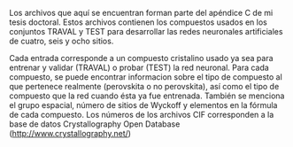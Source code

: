 Los archivos que aquí se encuentran forman parte del apéndice C de mi tesis doctoral. Estos archivos contienen los compuestos usados en los conjuntos TRAVAL y TEST para desarrollar las redes neuronales artificiales de cuatro, seis y ocho sitios.

Cada entrada corresponde a un compuesto cristalino usado ya sea para entrenar y validar (TRAVAL) o probar (TEST) la red neuronal. Para cada compuesto, se puede encontrar informacion sobre el tipo de compuesto al que pertenece realmente (perovskita o no perovskita), así como el tipo de compuesto que la red cuando ésta ya fue entrenada. También se menciona el grupo espacial, número de sitios de Wyckoff y elementos en la fórmula de cada compuesto. Los números de los archivos CIF corresponden a la base de datos Crystallography Open Database (http://www.crystallography.net/)
